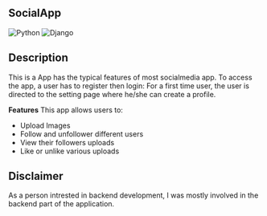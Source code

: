 **SocialApp**
-------------------------------------------------------------------------------------------------------------------------------------------
![Python](https://img.shields.io/badge/python-3670A0?style=for-the-badge&logo=python&logoColor=ffdd54) ![Django](https://img.shields.io/badge/django-%23092E20.svg?style=for-the-badge&logo=django&logoColor=white)

**Description**
-------------------------------------------------------------------------------------------------------------------------------------------
This is a App has the typical features of most socialmedia app.
To access the app, a user has to register then login:
For a first time user, the user is directed to the setting page where he/she can create a profile.

**Features**
This app allows users to:
- Upload Images
- Follow and unfollower different users
- View their followers uploads
- Like or unlike various uploads

**Disclaimer**
-------------------------------------------------------------------------------------------------------------------------------------------
As a person intrested in backend development, I was mostly involved in the backend part of the application.
